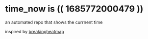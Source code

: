 # time_now is (( 1685772000479 ))

an automated repo that shows the currnent time

inspired by [breakingheatmap](https://github.com/breakingheatmap/breakingheatmap)